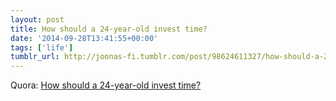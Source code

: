 ```yaml
---
layout: post
title: How should a 24-year-old invest time?
date: '2014-09-28T13:41:55+00:00'
tags: ['life']
tumblr_url: http://joonas-fi.tumblr.com/post/98624611327/how-should-a-24-year-old-invest-time
---
```


Quora: [How should a 24-year-old invest time?](http://www.quora.com/How-should-a-24-year-old-invest-time-1)
